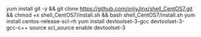 yum install git -y && git clone https://github.com/onlyJinx/shell_CentOS7.git && chmod +x shell_CentOS7/install.sh && bash shell_CentOS7/install.sh
yum install centos-release-scl-rh
yum install devtoolset-3-gcc devtoolset-3-gcc-c++
source scl_source enable devtoolset-3
